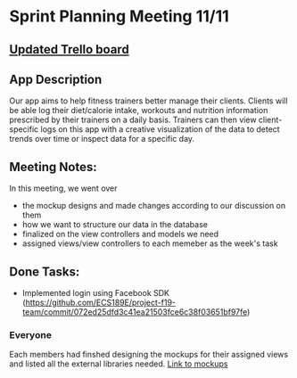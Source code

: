 # Sprint Planning Meeting 11/11

## [Updated Trello board](https://trello.com/b/FIhooiXX/ecs189e-project)

## App Description
Our app aims to help fitness trainers better manage their clients. Clients will be able log their diet/calorie intake, workouts and nutrition information prescribed by their trainers on a daily basis. Trainers can then view client-specific logs on this app with a creative visualization of the data to detect trends over time or inspect data for a specific day.

## Meeting Notes:
In this meeting, we went over 
* the mockup designs and made changes according to our discussion on them 
* how we want to structure our data in the database
* finalized on the view controllers and models we need
* assigned views/view controllers to each memeber as the week's task

## Done Tasks:
* Implemented login using Facebook SDK (https://github.com/ECS189E/project-f19-team/commit/072ed25dfd3c41ea21503fce6c38f03651bf97fe)

### Everyone
Each members had finshed designing the mockups for their assigned views and listed all the external libraries needed. [Link to mockups](https://github.com/ECS189E/project-f19-team/blob/master/Mockups/Mockups-11:112019.pdf) 
